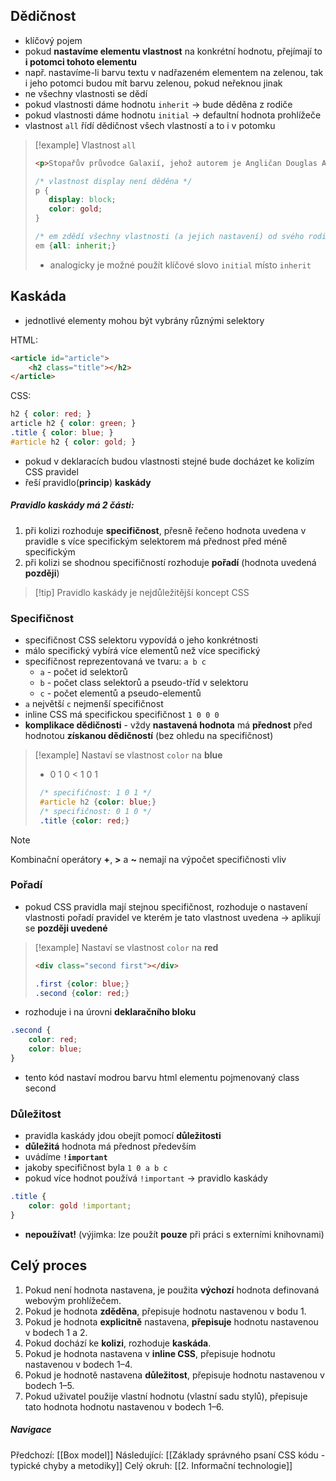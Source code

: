 ## Dědičnost
- klíčový pojem
- pokud **nastavíme elementu vlastnost** na konkrétní hodnotu, přejímají to **i potomci tohoto elementu**
- např. nastavíme-li barvu textu v nadřazeném elementem na zelenou, tak i jeho potomci budou mít barvu zelenou, pokud neřeknou jinak 
- ne všechny vlastnosti se dědí
- pokud vlastnosti dáme hodnotu `inherit` $\rightarrow$ bude děděna z rodiče
- pokud vlastnosti dáme hodnotu `initial` $\rightarrow$ defaultní hodnota prohlížeče
- vlastnost `all` řídí dědičnost všech vlastností a to i v potomku

> [!example] Vlastnost `all`
>  ```HTML
>  <p>Stopařův průvodce Galaxií, jehož autorem je Angličan Douglas Adams, je prvním dílem stejnojmenné pentalogie označované jako <em>trilogie v pěti dílech</em>.</p>
>  ```
> 
>  ```CSS
> /* vlastnost display není děděna */
> p {  
>     display: block; 
>     color: gold;
> }
> 
> /* em zdědí všechny vlastnosti (a jejich nastavení) od svého rodiče */
> em {all: inherit;}
> ```
> - analogicky je možné použít klíčové slovo `initial` místo `inherit`

## Kaskáda
- jednotlivé elementy mohou být vybrány různými selektory

HTML:
```html
<article id="article">
	<h2 class="title"></h2>
</article> 
```

CSS:
```css
h2 { color: red; }
article h2 { color: green; }
.title { color: blue; }
#article h2 { color: gold; }
```
- pokud v deklaracích budou vlastnosti stejné bude docházet ke kolizím CSS pravidel
- řeší pravidlo(**princip**) **kaskády**

##### Pravidlo kaskády má 2 části:
1. při kolizi rozhoduje **specifičnost**, přesně řečeno hodnota uvedena v pravidle s více specifickým selektorem má přednost před méně specifickým
2. při kolizi se shodnou specifičností rozhoduje **pořadí** (hodnota uvedená **později**)

> [!tip] Pravidlo kaskády je nejdůležitější koncept CSS
### Specifičnost
- specifičnost CSS selektoru vypovídá o jeho konkrétnosti
- málo specifický vybírá více elementů než více specifický
- specifičnost reprezentovaná ve tvaru: `a b c`
	- `a` - počet id selektorů
	- `b` - počet class selektorů a pseudo-tříd v selektoru
	- `c` - počet elementů a pseudo-elementů
- `a` největší `c` nejmenší specifičnost
- inline CSS má specifickou specifičnost `1 0 0 0`
- **komplikace dědičnosti** - vždy **nastavená hodnota** má **přednost** před hodnotou **získanou dědičností** (bez ohledu na specifičnost)

> [!example] Nastaví se vlastnost `color` na **blue**
> -  0 1 0 < 1 0 1
> ```CSS
>  /* specifičnost: 1 0 1 */
>  #article h2 {color: blue;}
>  /* specifičnost: 0 1 0 */
>  .title {color: red;}
>  ```

>[!note]
>Kombinační operátory **+**, **>** a **~** nemají na výpočet specifičnosti vliv
>
### Pořadí
- pokud CSS pravidla mají stejnou specifičnost, rozhoduje o nastavení vlastnosti pořadí pravidel ve kterém je tato vlastnost uvedena $\rightarrow$ aplikují se **později uvedené**

> [!example] Nastaví se vlastnost `color` na **red**
> ```HTML
> <div class="second first"></div>
>  ```
>  
> ```CSS
> .first {color: blue;}
> .second {color: red;}
>  ```

- rozhoduje i na úrovni **deklaračního bloku**

```css
.second { 
	color: red;
	color: blue;
}
```

- tento kód nastaví modrou barvu html elementu pojmenovaný class second
### Důležitost
- pravidla kaskády jdou obejít pomocí **důležitosti**
- **důležitá** hodnota má přednost především
- uvádíme **`!important`**
- jakoby specifičnost byla `1 0 a b c`
- pokud více hodnot používá `!important` $\rightarrow$ pravidlo kaskády
```css
.title { 
	color: gold !important;
}
```
- **nepoužívat!** (výjimka: lze použít **pouze** při práci s externími knihovnami)
## Celý proces
1. Pokud není hodnota nastavena, je použita **výchozí** hodnota definovaná webovým prohlížečem. 
2. Pokud je hodnota **zděděna**, přepisuje hodnotu nastavenou v bodu 1. 
3. Pokud je hodnota **explicitně** nastavena, **přepisuje** hodnotu nastavenou v bodech 1 a 2. 
4. Pokud dochází ke **kolizi**, rozhoduje **kaskáda**. 
5. Pokud je hodnota nastavena v **inline CSS**, přepisuje hodnotu nastavenou v bodech 1–4.  
6. Pokud je hodnotě nastavena **důležitost**, přepisuje hodnotu nastavenou v bodech 1–5. 
7. Pokud uživatel použije vlastní hodnotu (vlastní sadu stylů), přepisuje tato hodnota hodnotu nastavenou v bodech 1–6. 




##### Navigace
Předchozí:  [[Box model]]
Následující: [[Základy správného psaní CSS kódu - typické chyby a metodiky]]
Celý okruh: [[2. Informační technologie]]